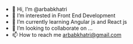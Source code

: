 - 👋 Hi, I’m @arbabkhatri
- 👀 I’m interested in Front End Development
- 🌱 I’m currently learning Angular js and React js
- 💞️ I’m looking to collaborate on ...
- 📫 How to reach me arbabkhatri@gmail.com

<!---
arbabkhatri/arbabkhatri is a ✨ special ✨ repository because its `README.md` (this file) appears on your GitHub profile.
You can click the Preview link to take a look at your changes.
--->
